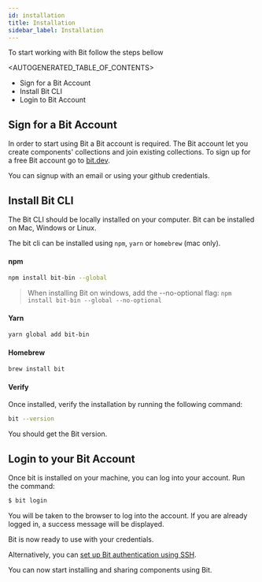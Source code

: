 ```yaml
---
id: installation
title: Installation
sidebar_label: Installation
---
```


To start working with Bit follow the steps bellow

<AUTOGENERATED_TABLE_OF_CONTENTS>

- Sign for a Bit Account
- Install Bit CLI
- Login to Bit Account


## Sign for a Bit Account
In order to start using Bit a Bit account is required. The Bit account let you create components' collections and join existing collections. 
To sign up for a free Bit account go to [bit.dev](https://bit.dev). 

You can signup with an email or using your github credentials. 

## Install Bit CLI

The Bit CLI should be locally installed on your computer. 
Bit can be installed on Mac, Windows or Linux. 

The bit cli can be installed using `npm`, `yarn` or `homebrew` (mac only).

#### npm 

```bash
npm install bit-bin --global
```

> When installing Bit on windows, add the --no-optional flag:
> `npm install bit-bin --global --no-optional`

#### Yarn

```bash
yarn global add bit-bin
```

#### Homebrew

```bash
brew install bit
```

#### Verify
Once installed, verify the installation by running the following command:

```bash
bit --version
```
You should get the Bit version. 


## Login to your Bit Account
Once bit is installed on your machine, you can log into your account. Run the command: 
```bash
$ bit login
```
You will be taken to the browser to log into the account. If you are already logged in, a success message will be displayed. 

Bit is now ready to use with your credentials. 

Alternatively, you can [set up Bit authentication using SSH](/guides/authentication). 

You can now start installing and sharing components using Bit. 



